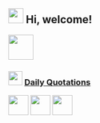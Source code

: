 <h2> <img src="https://emojis.slackmojis.com/emojis/images/1588315024/8823/hyperkitty.gif?1588315024" width="30" /> Hi, welcome! </h2>
<img src="https://media.giphy.com/media/mGcNjsfWAjY5AEZNw6/giphy.gif" width="50">

<h3> <img src="https://emojis.slackmojis.com/emojis/images/1621024394/39092/cat-roll.gif?1621024394" width="28" /> <a href="https://github.com/xrkffgg/xrkffgg/blob/master/quotations.md"> Daily Quotations</a></h3>



<img src="https://emojis.slackmojis.com/emojis/images/1621024394/39092/cat-roll.gif?1621024394" width="40" />
<img src="https://emojis.slackmojis.com/emojis/images/1588315024/8823/hyperkitty.gif?1588315024" width="40" />
<img src="https://emojis.slackmojis.com/emojis/images/1643514474/73758/nyancat.gif?1643514474" width="40" />
